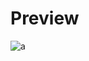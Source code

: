 # Preview 
![a](https://github.com/Eazvy/UILibs/blob/main/Librarys/Unnamed/fFhPGs-1872425683.png?raw=true)
